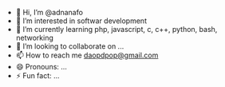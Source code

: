 - 👋 Hi, I’m @adnanafo
- 👀 I’m interested in softwar development
- 🌱 I’m currently learning  php, javascript, c, c++, python, bash, networking
- 💞️ I’m looking to collaborate on ...
- 📫 How to reach me daopdpop@gmail.com
- 😄 Pronouns: ...
- ⚡ Fun fact: ...

<!---
adnanafo/adnanafo is a ✨ special ✨ repository because its `README.md` (this file) appears on your GitHub profile.
You can click the Preview link to take a look at your changes.
--->
